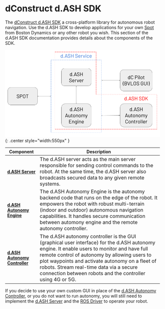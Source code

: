 # dConstruct d.ASH SDK

The [dConstruct d.ASH SDK](https://www.dconstruct.co/services-1) a cross-platform library for autonomous robot navigation. Use the d.ASH SDK to develop applications for your own [Spot](https://www.bostondynamics.com/spot) from Boston Dynamics or any other robot you wish. This section of the d.ASH SDK documentation provides details about the components of the SDK.

![Screenshot](img/diagram.png){: .center style="width:550px" }

| Component | Description |
| ------- | ------- |
|  **[d.ASH Server](https://dconstruct-tech.github.io/dash-sdk/#dash-server)** | <font size="3"> The d.ASH server acts as the main server responsible for sending control commands to the robot. At the same time, the d.ASH server also broadcasts secured data to any given remote systems.|
|  **[d.ASH Autonomy Engine](https://dconstruct-tech.github.io/dash-sdk/#ros-driver)** | <font size="3"> The d.ASH Autonomy Engine is the autonomy backend code that runs on the edge of the robot. It empowers the robot with robust multi-terrain (indoor and outdoor) autonomous navigation capabilities. It handles secure communication between automony engine and the remote autonomy controller. |
| **[d.ASH Autonomy Controller](https://dconstruct-tech.github.io/dash-sdk/#dash-autonomy-controller)** | <font size="3"> The d.ASH autonomy controller is the GUI (graphical user interface) for the d.ASH autonomy engine. It enable users to monitor and have full remote control of autonomy by allowing users to plot waypoints and activate autonomy on a fleet of robots. Stream real-time data via a secure connection between robots and the controller using 4G or 5G. |


If you decide to use your own custom GUI in place of the [d.ASH Autonomy Controller](#dash-autonomy-controller), or you do not want to run autonomy, you will still need to implement the [d.ASH Server](#dash-server) and the [ROS Driver](#ros-driver) to operate your robot. 
